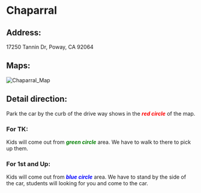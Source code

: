 # Chaparral

## Address: 
17250 Tannin Dr, Poway, CA 92064

## Maps:
![Chaparral_Map](Chaparral.jpg)

## Detail direction:

Park the car by the curb of the drive way shows in the <span style="color:red">***red circle***</span> of the map. 

### For TK: 

Kids will come out from <span style="color:green">***green circle***</span> area. We have to walk to there to pick up them.

### For 1st and Up: 

Kids will come out from <span style="color:blue">***blue circle***</span> area. We have to stand by the side of the car, students will looking for you and come to the car.